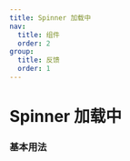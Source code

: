 ```yaml
---
title: Spinner 加载中
nav:
  title: 组件
  order: 2
group:
  title: 反馈
  order: 1
---
```


# Spinner 加载中

### 基本用法

<code src="./demo/basic.tsx"></code>
